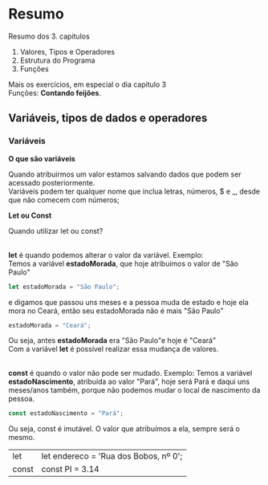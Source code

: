 # Resumo

Resumo dos 3. capitulos

1. Valores, Tipos e Operadores
2. Estrutura do Programa
3. Funções

Mais os exercícios, em especial o dia capitulo 3<br>
Funções: **Contando feijões**.

## Variáveis, tipos de dados e operadores

### Variáveis 

**O que são variáveis**
<p>Quando atribuirmos um valor estamos salvando dados que podem ser acessado posteriormente. <br>Variáveis podem ter qualquer nome que inclua letras, números, $ e _, desde que não comecem com números;</p>

**Let ou Const**
<p>

Quando utilizar let ou const?<br><br>

**let** é quando podemos alterar o valor da variável. Exemplo:<br>
Temos a variável **estadoMorada**, que hoje atribuimos o valor de "São Paulo"
```javascript
let estadoMorada = "São Paulo";
```
e digamos que passou uns meses e a pessoa muda de estado e hoje ela mora no Ceará, então seu estadoMorada não é mais "São Paulo"
```javascript
estadoMorada = "Ceará";
```
Ou seja, antes **estadoMorada** era "São Paulo"e hoje é "Ceará"<br>
Com a variável **let** é possível realizar essa mudança de valores. <br>
<br>

**const** é quando o valor não pode ser mudado. Exemplo: Temos a variável **estadoNascimento**, atribuída ao valor "Pará", hoje será Pará e daqui uns meses/anos também, porque não podemos mudar o local de nascimento da pessoa.
```javascript
const estadoNascimento = "Pará";
```
Ou seja, const é imutável. O valor que atribuímos a ela, sempre será o mesmo.

| | |
| -- | -- |
| let | let endereco = 'Rua dos Bobos, nº 0'; |
| const | const PI = 3.14 |
</p>


